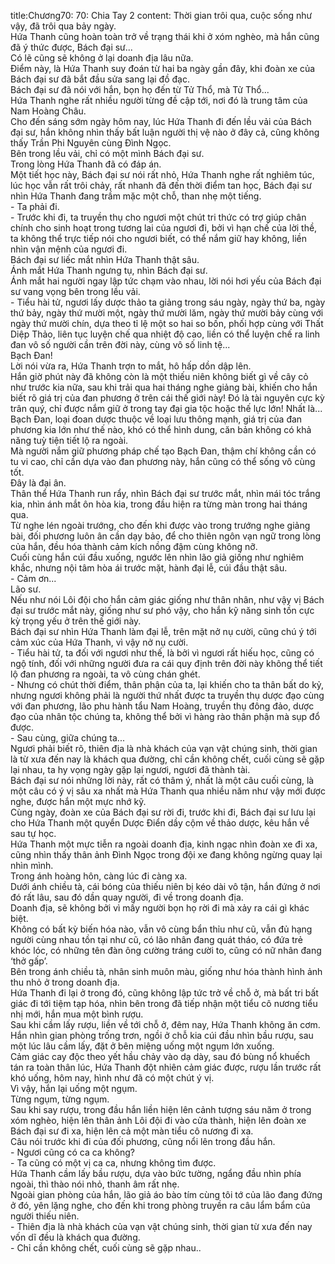 title:Chương70: 70: Chia Tay 2
content:
Thời gian trôi qua, cuộc sống như vậy, đã trôi qua bảy ngày.<br>Hứa Thanh cũng hoàn toàn trở về trạng thái khi ở xóm nghèo, mà hắn cũng đã ý thức được, Bách đại sư...<br>Có lẽ cũng sẽ không ở lại doanh địa lâu nữa.<br>Điểm này, là Hứa Thanh suy đoán từ hai ba ngày gần đây, khi đoàn xe của Bách đại sư đã bắt đầu sửa sang lại đồ đạc.<br>Bách đại sư đã nói với hắn, bọn họ đến từ Tử Thổ, mà Tử Thổ...<br>Hứa Thanh nghe rất nhiều người từng đề cập tới, nơi đó là trung tâm của Nam Hoàng Châu.<br>Cho đến sáng sớm ngày hôm nay, lúc Hứa Thanh đi đến lều vải của Bách đại sư, hắn không nhìn thấy bất luận người thị vệ nào ở đây cả, cũng không thấy Trần Phi Nguyên cùng Đình Ngọc.<br>Bên trong lều vải, chỉ có một mình Bách đại sư.<br>Trong lòng Hứa Thanh đã có đáp án.<br>Một tiết học này, Bách đại sư nói rất nhỏ, Hứa Thanh nghe rất nghiêm túc, lúc học vẫn rất trôi chảy, rất nhanh đã đến thời điểm tan học, Bách đại sư nhìn Hứa Thanh đang trầm mặc một chỗ, than nhẹ một tiếng.<br>- Ta phải đi.<br>- Trước khi đi, ta truyền thụ cho ngươi một chút tri thức có trợ giúp chân chính cho sinh hoạt trong tương lai của ngươi đi, bởi vì hạn chế của lời thề, ta không thể trực tiếp nói cho ngươi biết, có thể nắm giữ hay không, liền nhìn vận mệnh của ngươi đi.<br>Bách đại sư liếc mắt nhìn Hứa Thanh thật sâu.<br>Ánh mắt Hứa Thanh ngưng tụ, nhìn Bách đại sư.<br>Ánh mắt hai người ngay lập tức chạm vào nhau, lời nói hơi yếu của Bách đại sư vang vọng bên trong lều vải.<br>- Tiểu hài tử, ngươi lấy dược thảo ta giảng trong sáu ngày, ngày thứ ba, ngày thứ bảy, ngày thứ mười một, ngày thứ mười lăm, ngày thứ mười bảy cùng với ngày thứ mười chín, dựa theo tỉ lệ một so hai so bốn, phối hợp cùng với Thất Diệp Thảo, liên tục luyện chế qua nhiệt độ cao, liền có thể luyện chế ra linh đan vô số người cần trên đời này, cùng vô số linh tệ...<br>Bạch Đan!<br>Lời nói vừa ra, Hứa Thanh trợn to mắt, hô hấp dồn dập lên.<br>Hắn giờ phút này đã không còn là một thiếu niên không biết gì về cây cỏ như trước kia nữa, sau khi trải qua hai tháng nghe giảng bài, khiến cho hắn biết rõ giá trị của đan phương ở trên cái thế giới này! Đó là tài nguyên cực kỳ trân quý, chỉ được nắm giữ ở trong tay đại gia tộc hoặc thế lực lớn! Nhất là...<br>Bạch Đan, loại đoan dược thuộc về loại lưu thông mạnh, giá trị của đan phương kia lớn như thế nào, khó có thể hình dung, căn bản không có khả năng tuỳ tiện tiết lộ ra ngoài.<br>Mà người nắm giữ phương pháp chế tạo Bạch Đan, thậm chí không cần có tu vi cao, chỉ cần dựa vào đan phương này, hắn cũng có thể sống vô cùng tốt.<br>Đây là đại ân.<br>Thân thể Hứa Thanh run rẩy, nhìn Bách đại sư trước mắt, nhìn mái tóc trắng kia, nhìn ánh mắt ôn hòa kia, trong đầu hiện ra từng màn trong hai tháng qua.<br>Từ nghe lén ngoài trướng, cho đến khi được vào trong trướng nghe giảng bài, đối phương luôn ân cần dạy bảo, để cho thiên ngôn vạn ngữ trong lòng của hắn, đều hóa thành cảm kích nồng đậm cùng không nỡ.<br>Cuối cùng hắn cúi đầu xuống, ngước lên nhìn lão giả giống như nghiêm khắc, nhưng nội tâm hòa ái trước mặt, hành đại lễ, cúi đầu thật sâu.<br>- Cảm ơn...<br>Lão sư.<br>Nếu như nói Lôi đội cho hắn cảm giác giống như thân nhân, như vậy vị Bách đại sư trước mắt này, giống như sư phó vậy, cho hắn kỹ năng sinh tồn cực kỳ trọng yếu ở trên thế giới này.<br>Bách đại sư nhìn Hứa Thanh làm đại lễ, trên mặt nở nụ cười, cũng chú ý tới cảm xúc của Hứa Thanh, vì vậy nở nụ cười.<br>- Tiểu hài tử, ta đối với ngươi như thế, là bởi vì ngươi rất hiếu học, cũng có ngộ tính, đối với những người đưa ra cái quy định trên đời này không thể tiết lộ đan phương ra ngoài, ta vô cùng chán ghét.<br>- Nhưng có chút thời điểm, thân phận của ta, lại khiến cho ta thân bất do kỷ, nhưng ngươi không phải là người thứ nhất được ta truyền thụ dược đạo cùng với đan phương, lão phu hành tẩu Nam Hoàng, truyền thụ đông đảo, dược đạo của nhân tộc chúng ta, không thể bởi vì hàng rào thân phận mà sụp đổ được.<br>- Sau cùng, giữa chúng ta...<br>Ngươi phải biết rõ, thiên địa là nhà khách của vạn vật chúng sinh, thời gian là từ xưa đến nay là khách qua đường, chỉ cần không chết, cuối cùng sẽ gặp lại nhau, ta hy vọng ngày gặp lại ngươi, ngươi đã thành tài.<br>Bách đại sư nói những lời này, rất có thâm ý, nhất là một câu cuối cùng, là một câu có ý vị sâu xa nhất mà Hứa Thanh qua nhiều năm như vậy mới được nghe, được hắn một mực nhớ kỹ.<br>Cùng ngày, đoàn xe của Bách đại sư rời đi, trước khi đi, Bách đại sư lưu lại cho Hứa Thanh một quyển Dược Điển dầy cộm về thảo dược, kêu hắn về sau tự học.<br>Hứa Thanh một mực tiễn ra ngoài doanh địa, kinh ngạc nhìn đoàn xe đi xa, cũng nhìn thấy thân ảnh Đình Ngọc trong đội xe đang không ngừng quay lại nhìn mình.<br>Trong ánh hoàng hôn, càng lúc đi càng xa.<br>Dưới ánh chiều tà, cái bóng của thiếu niên bị kéo dài vô tận, hắn đứng ở nơi đó rất lâu, sau đó dần quay người, đi về trong doanh địa.<br>Doanh địa, sẽ không bởi vì mấy người bọn họ rời đi mà xảy ra cái gì khác biệt.<br>Không có bất kỳ biến hóa nào, vẫn vô cùng bẩn thỉu như cũ, vẫn đủ hạng người cùng nhau tồn tại như cũ, có lão nhân đang quát tháo, có đứa trẻ khóc lóc, có những tên đàn ông cường tráng cười to, cũng có nữ nhân đang ‘thở gấp’.<br>Bên trong ánh chiều tà, nhân sinh muôn màu, giống như hóa thành hình ảnh thu nhỏ ở trong doanh địa.<br>Hứa Thanh đi lại ở trong đó, cũng không lập tức trở về chỗ ở, mà bất tri bất giác đi tới tiệm tạp hóa, nhìn bên trong đã tiếp nhận một tiểu cô nương tiểu nhị mới, hắn mua một bình rượu.<br>Sau khi cầm lấy rượu, liền về tới chỗ ở, đêm nay, Hứa Thanh không ăn cơm.<br>Hắn nhìn gian phòng trống trơn, ngồi ở chỗ kia cúi đầu nhìn bầu rượu, sau một lúc lâu cầm lấy, đặt ở bên miệng uống một ngụm lớn xuống.<br>Cảm giác cay độc theo yết hầu chảy vào dạ dày, sau đó bùng nổ khuếch tán ra toàn thân lúc, Hứa Thanh đột nhiên cảm giác được, rượu lần trước rất khó uống, hôm nay, hình như đã có một chút ý vị.<br>Vì vậy, hắn lại uống một ngụm.<br>Từng ngụm, từng ngụm.<br>Sau khi say rượu, trong đầu hắn liền hiện lên cảnh tượng sáu năm ở trong xóm nghèo, hiện lên thân ảnh Lôi đội đi vào cửa thành, hiện lên đoàn xe Bách đại sư đi xa, hiện lên cả một màn tiểu cô nương đi xa.<br>Câu nói trước khi đi của đối phương, cũng nổi lên trong đầu hắn.<br>- Ngươi cũng có ca ca không?<br>- Ta cũng có một vị ca ca, nhưng không tìm được.<br>Hứa Thanh cầm lấy bầu rượu, dựa vào bức tường, ngẩng đầu nhìn phía ngoài, thì thào nói nhỏ, thanh âm rất nhẹ.<br>Ngoài gian phòng của hắn, lão giả áo bào tím cùng tôi tớ của lão đang đứng ở đó, yên lặng nghe, cho đến khi trong phòng truyền ra câu lẩm bẩm của người thiếu niên.<br>- Thiên địa là nhà khách của vạn vật chúng sinh, thời gian từ xưa đến nay vốn dĩ đều là khách qua đường.<br>- Chỉ cần không chết, cuối cùng sẽ gặp nhau..<br>